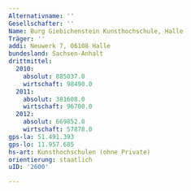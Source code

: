 ```yaml
---
Alternativname: ''
Gesellschafter: ''
Name: Burg Giebichenstein Kunsthochschule, Halle
Träger: ''
addi: Neuwerk 7, 06108 Halle
bundesland: Sachsen-Anhalt
drittmittel:
  2010:
    absolut: 885037.0
    wirtschaft: 98490.0
  2011:
    absolut: 381608.0
    wirtschaft: 96700.0
  2012:
    absolut: 669852.0
    wirtschaft: 57878.0
gps-la: 51.491.393
gps-lo: 11.957.685
hs-art: Kunsthochschulen (ohne Private)
orientierung: staatlich
uID: '2600'

---
```


